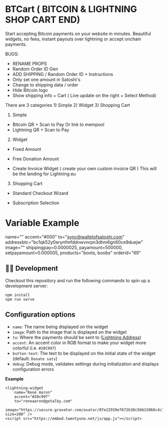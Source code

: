 # BTCart ( BITCOIN & LIGHTNING SHOP CART END)





Start accepting Bitcoin payments on your website in minutes. Beautiful widgets, no fees, instant payouts over lightning or accept onchain payments. 

BUGS:
- RENAME PROPS
- Random Order ID Gen 
- ADD SHIPPING / Random Order ID + Instructions
- Only set one amount in Satoshi's 
- Change to shipping data / order
- Hide Bitcoin logo
- Show shipping info + Cart ( Live update on the right + Select Method)

There are 3 categories 
	1) Simple
	2) Widget
	3) Shopping Cart 

1) Simple

- Bitcoin QR + Scan to Pay Or link to mempool
- Lightning QR + Scan to Pay

2) Widget

- Fixed Amount 

- Free Donation Amount 

- Create Invoice Widget ( create your own custom invoice QR )
This will be the landing for Lightning.eu

3) Shopping Cart

- Standard Checkout Wizard

- Subscription Selection

# Variable Example

name="" 
accent="#000" 
to="sync@walletofsatoshi.com" 
addressbtc="bc1qk52y0erynfmfddnwvnrpn3dhm6gn60ce9duejw"
image="" 
shippingpay=0.0000025,
payamount=500000,
setpayamount=0.000005,
products="boots, boobs"
orderid="69"

## 🧑‍💻 Development

Checkout this repository and run the following commands to spin up a development server:

```
npm install
npm run serve
```

## Configuration options
 - `name`: The name being displayed on the widget
 - `image`: Path to the image that is displayed on the widget
 - `to`: Where the payments should be sent to ([Lightning Address](https://lightningaddress.com/))
 - `accent`: An accent color in RGB format to make your widget more colorful (i.e. `#20C997`)
 - `button-text`: The text to be displayed on the initial state of the widget (default: `Donate sats`)
 - `debug`: Debug mode, validates settings during initialization and displays configuration errors

**Example**
```
<lightning-widget 
    name="René Aaron" 
    accent="#20c997" 
    to="reneaaron@getalby.com" 
    image="https://secure.gravatar.com/avatar/07e22939e7672b38c56615068c4c715f?size=200" />
<script src="https://embed.twentyuno.net/js/app.js"></script>
```



